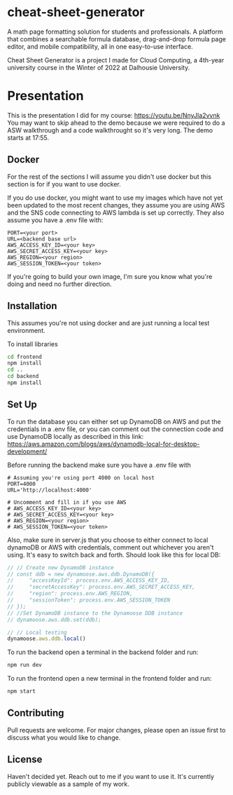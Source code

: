 # cheat-sheet-generator

A math page formatting solution for students and professionals. A platform that combines a searchable formula database, drag-and-drop formula page editor, and mobile compatibility, all in one easy-to-use interface.  

Cheat Sheet Generator is a project I made for Cloud Computing, a 4th-year university course in the Winter of 2022 at Dalhousie University.

# Presentation
This is the presentation I did for my course: https://youtu.be/NnyJIa2vvnk You may want to skip ahead to the demo because we were required to do a ASW walkthrough and a code walkthrought so it's very long. The demo starts at 17:55.

## Docker
For the rest of the sections I will assume you didn't use docker but this section is for if you want to use docker. 

If you do use docker, you might want to use my images which have not yet been updated to the most recent changes, they assume you are using AWS and the SNS code connecting to AWS lambda is set up correctly. They also assume you have a .env file with:
```
PORT=<your port>
URL=<backend base url>
AWS_ACCESS_KEY_ID=<your key>
AWS_SECRET_ACCESS_KEY=<your key>
AWS_REGION=<your region>
AWS_SESSION_TOKEN=<your token>
```
If you're going to build your own image, I'm sure you know what you're doing and need no further direction.

## Installation

This assumes you're not using docker and are just running a local test environment.

To install libraries 

```bash
cd frontend
npm install
cd ..
cd backend
npm install
```

## Set Up
To run the database you can either set up DynamoDB on AWS and put the credentials in a .env file, or you can comment out the connection code and use DynamoDB locally as described in this link: https://aws.amazon.com/blogs/aws/dynamodb-local-for-desktop-development/

Before running the backend make sure you have a .env file with 

```
# Assuming you're using port 4000 on local host
PORT=4000
URL='http://localhost:4000'

# Uncomment and fill in if you use AWS
# AWS_ACCESS_KEY_ID=<your key>
# AWS_SECRET_ACCESS_KEY=<your key>
# AWS_REGION=<your region>
# AWS_SESSION_TOKEN=<your token>
```

Also, make sure in server.js that you choose to either connect to local dynamoDB or AWS with credentials, comment out whichever you aren't using. It's easy to switch back and forth. Should look like this for local DB:
```javascript
// // Create new DynamoDB instance 
// const ddb = new dynamoose.aws.ddb.DynamoDB({
//     "accessKeyId": process.env.AWS_ACCESS_KEY_ID,
//     "secretAccessKey": process.env.AWS_SECRET_ACCESS_KEY,
//     "region": process.env.AWS_REGION,
//     "sessionToken": process.env.AWS_SESSION_TOKEN
// });
// //Set DynamoDB instance to the Dynamoose DDB instance
// dynamoose.aws.ddb.set(ddb);

// // Local testing
dynamoose.aws.ddb.local()
``` 

To run the backend open a terminal in the backend folder and run:

```bash
npm run dev
```
To run the frontend open a new terminal in the frontend folder and run:
```bash
npm start
```


## Contributing

Pull requests are welcome. For major changes, please open an issue first to discuss what you would like to change.

## License

Haven't decided yet. Reach out to me if you want to use it. It's currently publicly viewable as a sample of my work.

